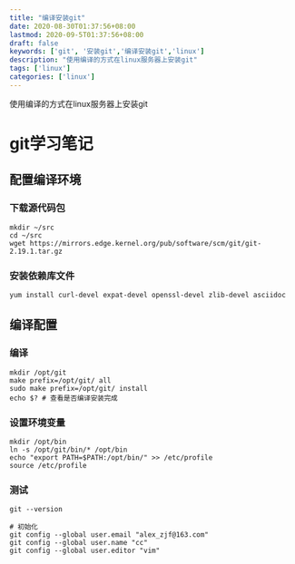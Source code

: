 ```yaml
---
title: "编译安装git"
date: 2020-08-30T01:37:56+08:00
lastmod: 2020-09-5T01:37:56+08:00
draft: false
keywords: ['git', '安装git','编译安装git','linux']
description: "使用编译的方式在linux服务器上安装git"
tags: ['linux']
categories: ['linux']
---
```


使用编译的方式在linux服务器上安装git
<!--more-->
# git学习笔记

## 配置编译环境

### 下载源代码包

```shell
mkdir ~/src
cd ~/src
wget https://mirrors.edge.kernel.org/pub/software/scm/git/git-2.19.1.tar.gz
```

### 安装依赖库文件

```shell
yum install curl-devel expat-devel openssl-devel zlib-devel asciidoc
```

## 编译配置

### 编译

```shell
mkdir /opt/git
make prefix=/opt/git/ all
sudo make prefix=/opt/git/ install
echo $? # 查看是否编译安装完成
```

### 设置环境变量

```shell
mkdir /opt/bin
ln -s /opt/git/bin/* /opt/bin
echo "export PATH=$PATH:/opt/bin/" >> /etc/profile
source /etc/profile
```

### 测试

```shell
git --version

# 初始化
git config --global user.email "alex_zjf@163.com"
git config --global user.name "cc"
git config --global user.editor "vim"
```